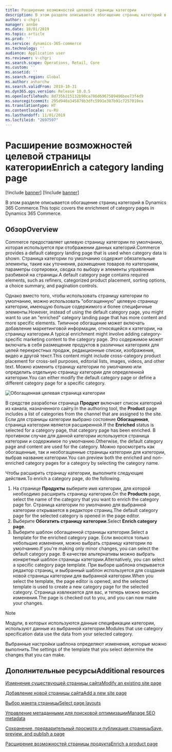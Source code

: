 ```yaml
---
title: Расширение возможностей целевой страницы категории
description: В этом разделе описывается обогащение страниц категорий в Dynamics 365 Commerce.
author: v-chgri
manager: annbe
ms.date: 10/01/2019
ms.topic: article
ms.prod: ''
ms.service: dynamics-365-commerce
ms.technology: ''
audience: Application user
ms.reviewer: v-chgri
ms.search.scope: Operations, Retail, Core
ms.custom: ''
ms.assetid: ''
ms.search.region: Global
ms.author: asharchw
ms.search.validFrom: 2019-10-31
ms.dyn365.ops.version: Release 10.0.5
ms.openlocfilehash: 8d735b215132b90ca786d6967589496bee73f4d9
ms.sourcegitcommit: 295d940a345879b3dfc5991e387b91c7257019ea
ms.translationtype: HT
ms.contentlocale: ru-RU
ms.lasthandoff: 11/01/2019
ms.locfileid: "2697597"
---
```

# <a name="enrich-a-category-landing-page"></a><span data-ttu-id="ef44a-103">Расширение возможностей целевой страницы категории</span><span class="sxs-lookup"><span data-stu-id="ef44a-103">Enrich a category landing page</span></span>

[!include [banner](includes/preview-banner.md)]
[!include [banner](includes/banner.md)]

<span data-ttu-id="ef44a-104">В этом разделе описывается обогащение страниц категорий в Dynamics 365 Commerce.</span><span class="sxs-lookup"><span data-stu-id="ef44a-104">This topic covers the enrichment of category pages in Dynamics 365 Commerce.</span></span>

## <a name="overview"></a><span data-ttu-id="ef44a-105">Обзор</span><span class="sxs-lookup"><span data-stu-id="ef44a-105">Overview</span></span>

<span data-ttu-id="ef44a-106">Commerce предоставляет целевую страницу категории по умолчанию, которая используется при отображении данных категорий.</span><span class="sxs-lookup"><span data-stu-id="ef44a-106">Commerce provides a default category landing page that is used when category data is shown.</span></span> <span data-ttu-id="ef44a-107">Страница категории по умолчанию содержит обязательные элементы, такие как уточнения, размещение товаров по категориям, параметры сортировки, сводка по выбору и элементы управления разбивкой на страницы.</span><span class="sxs-lookup"><span data-stu-id="ef44a-107">A default category page contains required elements, such as refiners, categorized product placement, sorting options, a choice summary, and pagination controls.</span></span> 

<span data-ttu-id="ef44a-108">Однако вместо того, чтобы использовать страницу категории по умолчанию, можно использовать "обогащенную" целевую страницу категории, имеющую больше содержимого и более специфичные элементы.</span><span class="sxs-lookup"><span data-stu-id="ef44a-108">However, instead of using the default category page, you might want to use an "enriched" category landing page that has more content and more specific elements.</span></span> <span data-ttu-id="ef44a-109">Типичное обогащение может включать добавление маркетинговой информации, относящейся к категории, на страницу категории.</span><span class="sxs-lookup"><span data-stu-id="ef44a-109">A typical enrichment might involve adding category-specific marketing content to the category page.</span></span> <span data-ttu-id="ef44a-110">Это содержимое может включать в себя размещение продуктов в различных категориях для целей перекрестных продаж, редакционные списки, изображения, видео и другой текст.</span><span class="sxs-lookup"><span data-stu-id="ef44a-110">This content might include cross-category product placement for cross-sell purposes, editorial lists, images, videos, and other text.</span></span> <span data-ttu-id="ef44a-111">Можно изменить страницу категории по умолчанию или определить отдельную страницу категории для определенной категории.</span><span class="sxs-lookup"><span data-stu-id="ef44a-111">You can either modify the default category page or define a different category page for a specific category.</span></span>

![Обогащенная целевая страница категории](./media/CategoryLandingPages.png)

<span data-ttu-id="ef44a-113">В средстве разработки страница **Продукт** включает список категорий из канала, назначенного сайту.</span><span class="sxs-lookup"><span data-stu-id="ef44a-113">In the authoring tool, the **Product** page includes a list of categories from the channel that are assigned to the site.</span></span> <span data-ttu-id="ef44a-114">Если для страницы категории выбрано состояние **Обогащенная**, страница категории является расширенной.</span><span class="sxs-lookup"><span data-stu-id="ef44a-114">If the **Enriched** status is selected for a category page, that category page has been enriched.</span></span> <span data-ttu-id="ef44a-115">В противном случае для данной категории используется страница категории и содержимое по умолчанию.</span><span class="sxs-lookup"><span data-stu-id="ef44a-115">Otherwise, the default category page and content are used for the category.</span></span> <span data-ttu-id="ef44a-116">Можно просмотреть как обогащенные, так и необогащенные страницы категории для категории, выбрав название категории.</span><span class="sxs-lookup"><span data-stu-id="ef44a-116">You can preview both the enriched and non-enriched category pages for a category by selecting the category name.</span></span>

<span data-ttu-id="ef44a-117">Чтобы расширить страницу категории, выполните следующие действия.</span><span class="sxs-lookup"><span data-stu-id="ef44a-117">To enrich a category page, do the following.</span></span>

1. <span data-ttu-id="ef44a-118">На странице **Продукты** выберите имя категории, для которой необходимо расширить страницу категории.</span><span class="sxs-lookup"><span data-stu-id="ef44a-118">On the **Products** page, select the name of the category that you want to enrich the category page for.</span></span> <span data-ttu-id="ef44a-119">Страница категории по умолчанию для выбранной категории открывается в редакторе страниц.</span><span class="sxs-lookup"><span data-stu-id="ef44a-119">The default category page for the selected category is opened in the page editor.</span></span>
2. <span data-ttu-id="ef44a-120">Выберите **Обогатить страницу категории**.</span><span class="sxs-lookup"><span data-stu-id="ef44a-120">Select **Enrich category page**.</span></span>
3. <span data-ttu-id="ef44a-121">Выберите шаблон обогащенной страницы категории.</span><span class="sxs-lookup"><span data-stu-id="ef44a-121">Select a template for the enriched category page.</span></span> <span data-ttu-id="ef44a-122">Если вносятся только небольшие изменения, можно выбрать страницу категории по умолчанию.</span><span class="sxs-lookup"><span data-stu-id="ef44a-122">If you're making only minor changes, you can select the default category page.</span></span> <span data-ttu-id="ef44a-123">В качестве альтернативы можно выбрать конкретный шаблон страницы категории.</span><span class="sxs-lookup"><span data-stu-id="ef44a-123">Alternatively, you can select a specific category page template.</span></span> <span data-ttu-id="ef44a-124">При выборе шаблона открывается редактор страниц, и выбранный шаблон используется для создания новой страницы категории для выбранной категории.</span><span class="sxs-lookup"><span data-stu-id="ef44a-124">When you select the template, the page editor is opened, and the selected template is used to create a new category page for the selected category.</span></span> <span data-ttu-id="ef44a-125">Страница извлекается для вас, и теперь можно вносить изменения.</span><span class="sxs-lookup"><span data-stu-id="ef44a-125">The page is checked out to you, and you can now make your changes.</span></span>

> [!NOTE]
> <span data-ttu-id="ef44a-126">Модули, в которых используются данные спецификации категории, используют данные из выбранной категории.</span><span class="sxs-lookup"><span data-stu-id="ef44a-126">Modules that use category specification data use the data from your selected category.</span></span>
>
> <span data-ttu-id="ef44a-127">Выбранные настройки шаблона определяют изменения, которые можно выполнить.</span><span class="sxs-lookup"><span data-stu-id="ef44a-127">The settings of the template that you select determine the changes that you can make.</span></span>

## <a name="additional-resources"></a><span data-ttu-id="ef44a-128">Дополнительные ресурсы</span><span class="sxs-lookup"><span data-stu-id="ef44a-128">Additional resources</span></span>

[<span data-ttu-id="ef44a-129">Изменение существующей страницы сайта</span><span class="sxs-lookup"><span data-stu-id="ef44a-129">Modify an existing site page</span></span>](modify-existing-page.md)

[<span data-ttu-id="ef44a-130">Добавление новой страницы сайта</span><span class="sxs-lookup"><span data-stu-id="ef44a-130">Add a new site page</span></span>](add-new-page.md)

[<span data-ttu-id="ef44a-131">Выбор макета страницы</span><span class="sxs-lookup"><span data-stu-id="ef44a-131">Select page layouts</span></span>](select-page-layouts.md)

[<span data-ttu-id="ef44a-132">Управление метаданными для поисковой оптимизации</span><span class="sxs-lookup"><span data-stu-id="ef44a-132">Manage SEO metadata</span></span>](manage-seo-metadata.md)

[<span data-ttu-id="ef44a-133">Сохранение, предварительный просмотр и публикация страницы</span><span class="sxs-lookup"><span data-stu-id="ef44a-133">Save, preview, and publish a page</span></span>](save-preview-publish-page.md)

[<span data-ttu-id="ef44a-134">Расширение возможностей страницы продукта</span><span class="sxs-lookup"><span data-stu-id="ef44a-134">Enrich a product page</span></span>](enrich-product-page.md)
